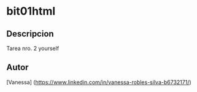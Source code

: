 # bit01html
## Descripcion
Tarea nro. 2 yourself
## Autor
[Vanessa] (https://www.linkedin.com/in/vanessa-robles-silva-b6732171/)
